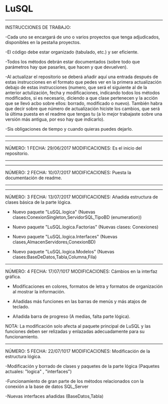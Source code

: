 
# LuSQL
-------------------------
INSTRUCCIONES DE TRABAJO:

-Cada uno se encargará de uno o varios proyectos que tenga adjudicados,
disponibles en la pestaña proyectos.

-El código debe estar organizado (tabulado, etc.) y ser eficiente.

-Todos los métodos debrán estar documentados (sobre todo que parámetros hay
que pasarles, que hacen y que devuelven).

-Al actualizar el repositorio se deberá añadir aquí una entrada después de estas
instrucciones en el formato que pedes ver en la primera actualización debajo de
estas instrucciones (numero, que será el siguiente al de la anterior
actulización, fecha y modificaciones, indicando todos los métodos modificados, si es necesario, diciendo a que clase
pertenecen y la acción que se llevó acbo sobre ellos: borrado, modificado o nuevo).
También habra que decir sobre que número de actualización hiciste los cambios, que
será la última puesta en el readme que tengas tu (a lo mejor trabajaste sobre una
versión más antigua, por eso hay que indicarlo).

-Sis obligaciones de tiempo y cuando quieras puedes dejarlo.

-------------------------

*****
NÚMERO: 1
FECHA: 29/06/2017
MODIFICACIONES: Es el inicio del repositorio.
*****

*****
NÚMERO: 2
FECHA: 10/07/2017
MODIFICACIONES: Puesta la documentación de readme.
*****

*****
NÚMERO: 3
FECHA: 13/07/2017
MODIFICACIONES: Añadida estructura de clases básica de la parte lógica.

- Nuevo paquete "LuSQL.logica" (Nuevas clases:ConexionSingleton,ServidorSQL,TipoBD (enumeration))

- Nuevo paquete "LuSQL.logica.Factorias" (Nuevas clases: Conexiones)

- Nuevo paquete "LuSQL.logica.Interfaces" (Nuevas clases,AlmacenServidores,ConexionBD)

- Nuevo paquete "LuSQL.logica.Modelos" (Nuevas clases:BaseDeDatos,Tabla,Columna,Fila)

*****
NÚMERO: 4
FECHA: 17/07/1017
MODIFICACIONES: Cámbios en la interfaz gráfica.

- Modificaciones en colores, formatos de letra y formatos de organización al mostrar la información.

- Añadidas más funciones en las barras de menús y más atajos de teclado.

- Añadida barra de progreso (A medias, falta parte lógica).

NOTA: La modificación solo afecta al paquete principal de LuSQL y las funciones deben
ser relizadas y enlazadas adecuadamente para su funcionamiento.

*****
NÚMERO: 5
FECHA: 22/07/1017
MODIFICACIONES: Modificación de la estructura lógica.

-Modificación y borrado de clases y paquetes de la parte lógica (Paquetes actuales: "logica" , "interfaces")
	
-Funcionamiento de gran parte de los métodos relacionados con la conexión a la base de datos SQL_Server
	
-Nuevas interfaces añadidas (BaseDatos,Tabla)
	

